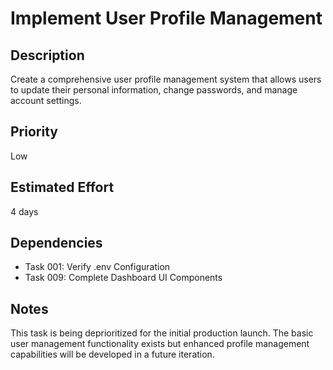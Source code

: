# Implement User Profile Management

## Description
Create a comprehensive user profile management system that allows users to update their personal information, change passwords, and manage account settings.

## Priority
Low

## Estimated Effort
4 days

## Dependencies
- Task 001: Verify .env Configuration
- Task 009: Complete Dashboard UI Components

## Notes
This task is being deprioritized for the initial production launch. The basic user management functionality exists but enhanced profile management capabilities will be developed in a future iteration. 